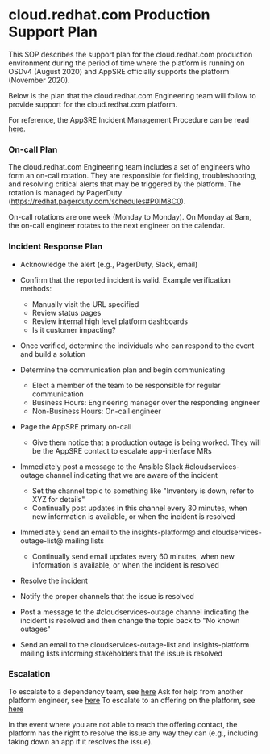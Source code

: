 # cloud.redhat.com Production Support Plan

This SOP describes the support plan for the cloud.redhat.com production environment during the period of time where the platform is running on OSDv4 (August 2020) and AppSRE officially supports the platform (November 2020).

Below is the plan that the cloud.redhat.com Engineering team will follow to provide support for the cloud.redhat.com platform.

For reference, the AppSRE Incident Management Procedure can be read [here](https://gitlab.cee.redhat.com/service/app-interface/-/blob/master/docs/app-sre/AAA.md#incident-procedure).

### On-call Plan

The cloud.redhat.com Engineering team includes a set of engineers who form an on-call rotation.  They are responsible for fielding, troubleshooting, and resolving critical alerts that may be triggered by the platform.  The rotation is managed by PagerDuty (https://redhat.pagerduty.com/schedules#P0IM8C0).

On-call rotations are one week (Monday to Monday).  On Monday at 9am, the on-call engineer rotates to the next engineer on the calendar.

### Incident Response Plan

- Acknowledge the alert (e.g., PagerDuty, Slack, email)
- Confirm that the reported incident is valid. Example verification methods:
  - Manually visit the URL specified
  - Review status pages
  - Review internal high level platform dashboards
  - Is it customer impacting?
- Once verified, determine the individuals who can respond to the event and build a solution
- Determine the communication plan and begin communicating
  - Elect a member of the team to be responsible for regular communication
  - Business Hours: Engineering manager over the responding engineer
  - Non-Business Hours: On-call engineer
- Page the AppSRE primary on-call
  - Give them notice that a production outage is being worked.  They will be the AppSRE contact to escalate app-interface MRs
- Immediately post a message to the Ansible Slack #cloudservices-outage channel indicating that we are aware of the incident
  - Set the channel topic to something like "Inventory is down, refer to XYZ for details"
  - Continually post updates in this channel every 30 minutes, when new information is available, or when the incident is resolved
- Immediately send an email to the insights-platform@ and cloudservices-outage-list@ mailing lists
  - Continually send email updates every 60 minutes, when new information is available, or when the incident is resolved
- Resolve the incident

- Notify the proper channels that the issue is resolved
- Post a message to the #cloudservices-outage channel indicating the incident is resolved and then change the topic back to "No known outages"
- Send an email to the cloudservices-outage-list and insights-platform mailing lists informing stakeholders that the issue is resolved

### Escalation

To escalate to a dependency team, see [here](https://docs.google.com/document/d/1cv55VZaxmJp_LkE-SSk54S6IXASnGM05dSonQXiqN9k/)
Ask for help from another platform engineer, see [here](https://docs.google.com/spreadsheets/d/1D4p7ZbO6C4DVrZjPV9H_au8kPEWrKMX6e4_-GJpvjHc/edit#gid=0)
To escalate to an offering on the platform, see [here](https://docs.google.com/spreadsheets/d/1D4p7ZbO6C4DVrZjPV9H_au8kPEWrKMX6e4_-GJpvjHc/edit#gid=1886825234) 

In the event where you are not able to reach the offering contact, the platform has the right to resolve the issue any way they can (e.g., including taking down an app if it resolves the issue).

